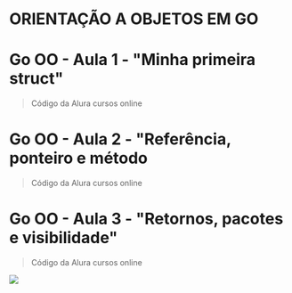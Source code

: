 # ORIENTAÇÃO A OBJETOS EM GO

# Go OO - Aula 1 - "Minha primeira struct"
> Código da Alura cursos online

# Go OO - Aula 2 - "Referência, ponteiro e método
> Código da Alura cursos online

# Go OO - Aula 3 - "Retornos, pacotes e visibilidade"
> Código da Alura cursos online

![](/go_alura_logo.png)



